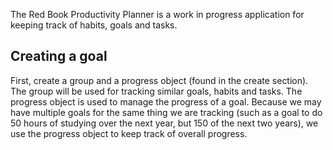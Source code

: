 The Red Book Productivity Planner is a work in progress application for keeping track of habits, goals and tasks. 

<h2>Creating a goal</h2>
<p>First, create a group and a progress object (found in the create section). The group will be used for tracking similar goals, habits and tasks. The progress object is used to manage the progress of a goal. Because we may have multiple goals for the same thing we are tracking (such as a goal to do 50 hours of studying over the next year, but 150 of the next two years), we use the progress object to keep track of overall progress.</p>
